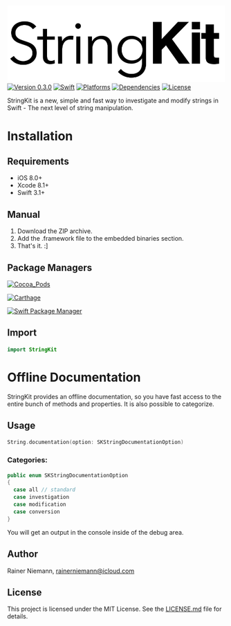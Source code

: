 ![StringKit Logo](Graphics/StringKit.png)
[![Version 0.3.0](https://img.shields.io/badge/Version_0.3.0-unstable-orange.svg?style=flat)](#StringKit)
[![Swift](https://img.shields.io/badge/Swift-3.1-brightgreen.svg?style=flat)](https://swift.org)
[![Platforms](https://img.shields.io/badge/Platforms-iOS-brightgreen.svg?style=flat)](https://developer.apple.com)
[![Dependencies](https://img.shields.io/badge/Dependencies-0-brightgreen.svg?style=flat)](#StringKit)
[![License](https://img.shields.io/badge/License-MIT-brightgreen.svg?style=flat)](/LICENSE.md)

StringKit is a new, simple and fast way to investigate and modify strings in Swift - The next level of string manipulation.

# Installation
## Requirements
+ iOS 8.0+
+ Xcode 8.1+
+ Swift 3.1+

## Manual
1. Download the ZIP archive.
2. Add the .framework file to the embedded binaries section.
3. That's it. :]

## Package Managers
[![Cocoa_Pods](https://img.shields.io/badge/Cocoa_Pods-currently_not_supported-red.svg?style=flat)](#installation)

[![Carthage](https://img.shields.io/badge/Carthage-currently_not_supported-red.svg?style=flat)](#installation)

[![Swift Package Manager](https://img.shields.io/badge/Swift_Package_Manager-currently_not_supported-red.svg?style=flat)](#installation)

## Import
```swift
import StringKit
```

# Offline Documentation
StringKit provides an offline documentation, so you have fast access to the entire bunch of methods and properties. It is also possible to categorize.

## Usage
```swift
String.documentation(option: SKStringDocumentationOption)
```

### Categories:
```swift
public enum SKStringDocumentationOption
{
  case all // standard
  case investigation
  case modification
  case conversion
}
```

You will get an output in the console inside of the debug area.

## Author
Rainer Niemann, rainerniemann@icloud.com

## License
This project is licensed under the MIT License. See the [LICENSE.md](/LICENSE.md) file for details.
